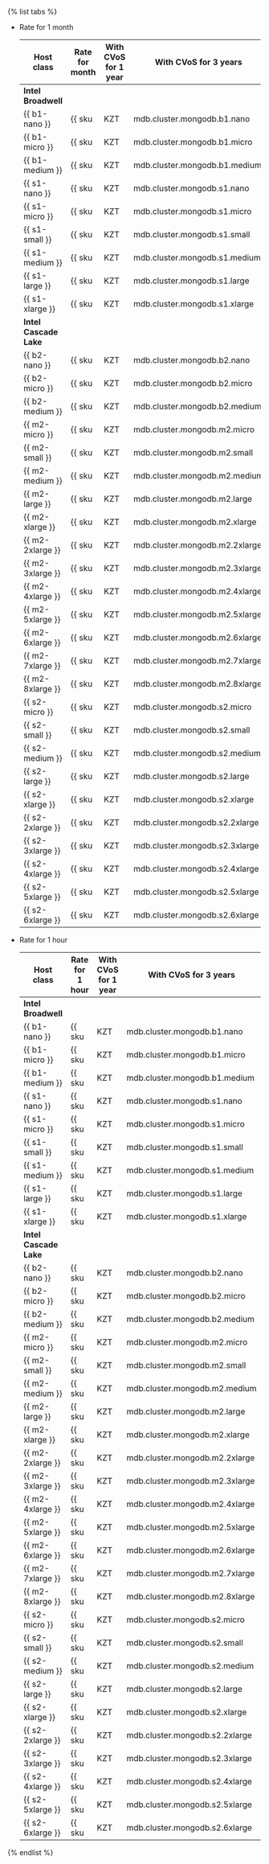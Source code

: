 {% list tabs %}

- Rate for 1 month

    Host class | Rate for month | With CVoS for 1 year | With CVoS for 3 years
    ----- | ----- | ----- | -----
    **Intel Broadwell** |
    {{ b1-nano }}| {{ sku|KZT|mdb.cluster.mongodb.b1.nano|month|int|string }} | − | −
    {{ b1-micro }} | {{ sku|KZT|mdb.cluster.mongodb.b1.micro|month|int|string }} | − | −
    {{ b1-medium }} | {{ sku|KZT|mdb.cluster.mongodb.b1.medium|month|int|string }} | − | −
    {{ s1-nano }}| {{ sku|KZT|mdb.cluster.mongodb.s1.nano|month|int|string }} | − | −
    {{ s1-micro }} | {{ sku|KZT|mdb.cluster.mongodb.s1.micro|month|int|string }} | − | −
    {{ s1-small }} | {{ sku|KZT|mdb.cluster.mongodb.s1.small|month|int|string }} | − | −
    {{ s1-medium }} | {{ sku|KZT|mdb.cluster.mongodb.s1.medium|month|int|string }} | − | −
    {{ s1-large }} | {{ sku|KZT|mdb.cluster.mongodb.s1.large|month|int|string }} | − | −
    {{ s1-xlarge }} | {{ sku|KZT|mdb.cluster.mongodb.s1.xlarge|month|int|string }} | − | −
    **Intel Cascade Lake** |
    {{ b2-nano }}| {{ sku|KZT|mdb.cluster.mongodb.b2.nano|month|int|string }} | − | −
    {{ b2-micro }} | {{ sku|KZT|mdb.cluster.mongodb.b2.micro|month|int|string }} | − | −
    {{ b2-medium }} | {{ sku|KZT|mdb.cluster.mongodb.b2.medium|month|int|string }} | − | −
    {{ m2-micro }} | {{ sku|KZT|mdb.cluster.mongodb.m2.micro|month|int|string }} | {{ sku|KZT|mdb.cluster.mongodb.m2.micro|cud.y1|month|int|string }} ({{ sku|KZT|mdb.cluster.mongodb.m2.micro|cud.y1|month|discount|percent|string }}) | {{ sku|KZT|mdb.cluster.mongodb.m2.micro|cud.y3|month|int|string }} ({{ sku|KZT|mdb.cluster.mongodb.m2.micro|cud.y3|month|discount|percent|string }})
    {{ m2-small }} | {{ sku|KZT|mdb.cluster.mongodb.m2.small|month|int|string }} | {{ sku|KZT|mdb.cluster.mongodb.m2.small|cud.y1|month|int|string }} ({{ sku|KZT|mdb.cluster.mongodb.m2.small|cud.y1|month|discount|percent|string }}) | {{ sku|KZT|mdb.cluster.mongodb.m2.small|cud.y3|month|int|string }} ({{ sku|KZT|mdb.cluster.mongodb.m2.small|cud.y3|month|discount|percent|string }})
    {{ m2-medium }}| {{ sku|KZT|mdb.cluster.mongodb.m2.medium|month|int|string }} | {{ sku|KZT|mdb.cluster.mongodb.m2.medium|cud.y1|month|int|string }} ({{ sku|KZT|mdb.cluster.mongodb.m2.medium|cud.y1|month|discount|percent|string }}) | {{ sku|KZT|mdb.cluster.mongodb.m2.medium|cud.y3|month|int|string }} ({{ sku|KZT|mdb.cluster.mongodb.m2.medium|cud.y3|month|discount|percent|string }})
    {{ m2-large }} | {{ sku|KZT|mdb.cluster.mongodb.m2.large|month|int|string }} | {{ sku|KZT|mdb.cluster.mongodb.m2.large|cud.y1|month|int|string }} ({{ sku|KZT|mdb.cluster.mongodb.m2.large|cud.y1|month|discount|percent|string }}) | {{ sku|KZT|mdb.cluster.mongodb.m2.large|cud.y3|month|int|string }} ({{ sku|KZT|mdb.cluster.mongodb.m2.large|cud.y3|month|discount|percent|string }})
    {{ m2-xlarge }} | {{ sku|KZT|mdb.cluster.mongodb.m2.xlarge|month|int|string }} | {{ sku|KZT|mdb.cluster.mongodb.m2.xlarge|cud.y1|month|int|string }} ({{ sku|KZT|mdb.cluster.mongodb.m2.xlarge|cud.y1|month|discount|percent|string }}) | {{ sku|KZT|mdb.cluster.mongodb.m2.xlarge|cud.y3|month|int|string }} ({{ sku|KZT|mdb.cluster.mongodb.m2.xlarge|cud.y3|month|discount|percent|string }})
    {{ m2-2xlarge }} | {{ sku|KZT|mdb.cluster.mongodb.m2.2xlarge|month|int|string }} | {{ sku|KZT|mdb.cluster.mongodb.m2.2xlarge|cud.y1|month|int|string }} ({{ sku|KZT|mdb.cluster.mongodb.m2.2xlarge|cud.y1|month|discount|percent|string }}) | {{ sku|KZT|mdb.cluster.mongodb.m2.2xlarge|cud.y3|month|int|string }} ({{ sku|KZT|mdb.cluster.mongodb.m2.2xlarge|cud.y3|month|discount|percent|string }})
    {{ m2-3xlarge }} | {{ sku|KZT|mdb.cluster.mongodb.m2.3xlarge|month|int|string }} | {{ sku|KZT|mdb.cluster.mongodb.m2.3xlarge|cud.y1|month|int|string }} ({{ sku|KZT|mdb.cluster.mongodb.m2.3xlarge|cud.y1|month|discount|percent|string }}) | {{ sku|KZT|mdb.cluster.mongodb.m2.3xlarge|cud.y3|month|int|string }} ({{ sku|KZT|mdb.cluster.mongodb.m2.3xlarge|cud.y3|month|discount|percent|string }})
    {{ m2-4xlarge }} | {{ sku|KZT|mdb.cluster.mongodb.m2.4xlarge|month|int|string }} | {{ sku|KZT|mdb.cluster.mongodb.m2.4xlarge|cud.y1|month|int|string }} ({{ sku|KZT|mdb.cluster.mongodb.m2.4xlarge|cud.y1|month|discount|percent|string }}) | {{ sku|KZT|mdb.cluster.mongodb.m2.4xlarge|cud.y3|month|int|string }} ({{ sku|KZT|mdb.cluster.mongodb.m2.4xlarge|cud.y3|month|discount|percent|string }})
    {{ m2-5xlarge }} | {{ sku|KZT|mdb.cluster.mongodb.m2.5xlarge|month|int|string }} | {{ sku|KZT|mdb.cluster.mongodb.m2.5xlarge|cud.y1|month|int|string }} ({{ sku|KZT|mdb.cluster.mongodb.m2.5xlarge|cud.y1|month|discount|percent|string }}) | {{ sku|KZT|mdb.cluster.mongodb.m2.5xlarge|cud.y3|month|int|string }} ({{ sku|KZT|mdb.cluster.mongodb.m2.5xlarge|cud.y3|month|discount|percent|string }})
    {{ m2-6xlarge }} | {{ sku|KZT|mdb.cluster.mongodb.m2.6xlarge|month|int|string }} | {{ sku|KZT|mdb.cluster.mongodb.m2.6xlarge|cud.y1|month|int|string }} ({{ sku|KZT|mdb.cluster.mongodb.m2.6xlarge|cud.y1|month|discount|percent|string }}) | {{ sku|KZT|mdb.cluster.mongodb.m2.6xlarge|cud.y3|month|int|string }} ({{ sku|KZT|mdb.cluster.mongodb.m2.6xlarge|cud.y3|month|discount|percent|string }})
    {{ m2-7xlarge }} | {{ sku|KZT|mdb.cluster.mongodb.m2.7xlarge|month|int|string }} | {{ sku|KZT|mdb.cluster.mongodb.m2.7xlarge|cud.y1|month|int|string }} ({{ sku|KZT|mdb.cluster.mongodb.m2.7xlarge|cud.y1|month|discount|percent|string }}) | {{ sku|KZT|mdb.cluster.mongodb.m2.7xlarge|cud.y3|month|int|string }} ({{ sku|KZT|mdb.cluster.mongodb.m2.7xlarge|cud.y3|month|discount|percent|string }})
    {{ m2-8xlarge }} | {{ sku|KZT|mdb.cluster.mongodb.m2.8xlarge|month|int|string }} | {{ sku|KZT|mdb.cluster.mongodb.m2.8xlarge|cud.y1|month|int|string }} ({{ sku|KZT|mdb.cluster.mongodb.m2.8xlarge|cud.y1|month|discount|percent|string }}) | {{ sku|KZT|mdb.cluster.mongodb.m2.8xlarge|cud.y3|month|int|string }} ({{ sku|KZT|mdb.cluster.mongodb.m2.8xlarge|cud.y3|month|discount|percent|string }})
    {{ s2-micro }} |{{ sku|KZT|mdb.cluster.mongodb.s2.micro|month|int|string }} | {{ sku|KZT|mdb.cluster.mongodb.s2.micro|cud.y1|month|int|string }} ({{ sku|KZT|mdb.cluster.mongodb.s2.micro|cud.y1|month|discount|percent|string }}) | {{ sku|KZT|mdb.cluster.mongodb.s2.micro|cud.y3|month|int|string }} ({{ sku|KZT|mdb.cluster.mongodb.s2.micro|cud.y3|month|discount|percent|string }})
    {{ s2-small }} | {{ sku|KZT|mdb.cluster.mongodb.s2.small|month|int|string }} | {{ sku|KZT|mdb.cluster.mongodb.s2.small|cud.y1|month|int|string }} ({{ sku|KZT|mdb.cluster.mongodb.s2.small|cud.y1|month|discount|percent|string }}) | {{ sku|KZT|mdb.cluster.mongodb.s2.small|cud.y3|month|int|string }} ({{ sku|KZT|mdb.cluster.mongodb.s2.small|cud.y3|month|discount|percent|string }})
    {{ s2-medium }} | {{ sku|KZT|mdb.cluster.mongodb.s2.medium|month|int|string }} | {{ sku|KZT|mdb.cluster.mongodb.s2.medium|cud.y1|month|int|string }} ({{ sku|KZT|mdb.cluster.mongodb.s2.medium|cud.y1|month|discount|percent|string }}) | {{ sku|KZT|mdb.cluster.mongodb.s2.medium|cud.y3|month|int|string }} ({{ sku|KZT|mdb.cluster.mongodb.s2.medium|cud.y3|month|discount|percent|string }})
    {{ s2-large }} | {{ sku|KZT|mdb.cluster.mongodb.s2.large|month|int|string }} | {{ sku|KZT|mdb.cluster.mongodb.s2.large|cud.y1|month|int|string }} ({{ sku|KZT|mdb.cluster.mongodb.s2.large|cud.y1|month|discount|percent|string }}) | {{ sku|KZT|mdb.cluster.mongodb.s2.large|cud.y3|month|int|string }} ({{ sku|KZT|mdb.cluster.mongodb.s2.large|cud.y3|month|discount|percent|string }})
    {{ s2-xlarge }} | {{ sku|KZT|mdb.cluster.mongodb.s2.xlarge|month|int|string }} | {{ sku|KZT|mdb.cluster.mongodb.s2.xlarge|cud.y1|month|int|string }} ({{ sku|KZT|mdb.cluster.mongodb.s2.xlarge|cud.y1|month|discount|percent|string }}) | {{ sku|KZT|mdb.cluster.mongodb.s2.xlarge|cud.y3|month|int|string }} ({{ sku|KZT|mdb.cluster.mongodb.s2.xlarge|cud.y3|month|discount|percent|string }})
    {{ s2-2xlarge }} | {{ sku|KZT|mdb.cluster.mongodb.s2.2xlarge|month|int|string }} | {{ sku|KZT|mdb.cluster.mongodb.s2.2xlarge|cud.y1|month|int|string }} ({{ sku|KZT|mdb.cluster.mongodb.s2.2xlarge|cud.y1|month|discount|percent|string }}) | {{ sku|KZT|mdb.cluster.mongodb.s2.2xlarge|cud.y3|month|int|string }} ({{ sku|KZT|mdb.cluster.mongodb.s2.2xlarge|cud.y3|month|discount|percent|string }})
    {{ s2-3xlarge }} | {{ sku|KZT|mdb.cluster.mongodb.s2.3xlarge|month|int|string }} | {{ sku|KZT|mdb.cluster.mongodb.s2.3xlarge|cud.y1|month|int|string }} ({{ sku|KZT|mdb.cluster.mongodb.s2.3xlarge|cud.y1|month|discount|percent|string }}) | {{ sku|KZT|mdb.cluster.mongodb.s2.3xlarge|cud.y3|month|int|string }} ({{ sku|KZT|mdb.cluster.mongodb.s2.3xlarge|cud.y3|month|discount|percent|string }})
    {{ s2-4xlarge }}| {{ sku|KZT|mdb.cluster.mongodb.s2.4xlarge|month|int|string }} | {{ sku|KZT|mdb.cluster.mongodb.s2.4xlarge|cud.y1|month|int|string }} ({{ sku|KZT|mdb.cluster.mongodb.s2.4xlarge|cud.y1|month|discount|percent|string }}) | {{ sku|KZT|mdb.cluster.mongodb.s2.4xlarge|cud.y3|month|int|string }} ({{ sku|KZT|mdb.cluster.mongodb.s2.4xlarge|cud.y3|month|discount|percent|string }})
    {{ s2-5xlarge }}| {{ sku|KZT|mdb.cluster.mongodb.s2.5xlarge|month|int|string }} | {{ sku|KZT|mdb.cluster.mongodb.s2.5xlarge|cud.y1|month|int|string }} ({{ sku|KZT|mdb.cluster.mongodb.s2.5xlarge|cud.y1|month|discount|percent|string }}) | {{ sku|KZT|mdb.cluster.mongodb.s2.5xlarge|cud.y3|month|int|string }} ({{ sku|KZT|mdb.cluster.mongodb.s2.5xlarge|cud.y3|month|discount|percent|string }})
    {{ s2-6xlarge }} | {{ sku|KZT|mdb.cluster.mongodb.s2.6xlarge|month|int|string }} | {{ sku|KZT|mdb.cluster.mongodb.s2.6xlarge|cud.y1|month|int|string }} ({{ sku|KZT|mdb.cluster.mongodb.s2.6xlarge|cud.y1|month|discount|percent|string }}) | {{ sku|KZT|mdb.cluster.mongodb.s2.6xlarge|cud.y3|month|int|string }} ({{ sku|KZT|mdb.cluster.mongodb.s2.6xlarge|cud.y3|month|discount|percent|string }})

- Rate for 1 hour

    Host class | Rate for 1 hour | With CVoS for 1 year | With CVoS for 3 years
    ----- | ----- | ----- | -----
    **Intel Broadwell** |
    {{ b1-nano }}| {{ sku|KZT|mdb.cluster.mongodb.b1.nano|string }} | − | −
    {{ b1-micro }} | {{ sku|KZT|mdb.cluster.mongodb.b1.micro|string }} | − | −
    {{ b1-medium }} | {{ sku|KZT|mdb.cluster.mongodb.b1.medium|string }} | − | −
    {{ s1-nano }}| {{ sku|KZT|mdb.cluster.mongodb.s1.nano|string }} | − | −
    {{ s1-micro }} | {{ sku|KZT|mdb.cluster.mongodb.s1.micro|string }} | − | −
    {{ s1-small }} | {{ sku|KZT|mdb.cluster.mongodb.s1.small|string }} | − | −
    {{ s1-medium }} | {{ sku|KZT|mdb.cluster.mongodb.s1.medium|string }} | − | −
    {{ s1-large }} | {{ sku|KZT|mdb.cluster.mongodb.s1.large|string }} | − | −
    {{ s1-xlarge }} | {{ sku|KZT|mdb.cluster.mongodb.s1.xlarge|string }} | − | −
    **Intel Cascade Lake** |
    {{ b2-nano }}| {{ sku|KZT|mdb.cluster.mongodb.b2.nano|string }} | − | −
    {{ b2-micro }} | {{ sku|KZT|mdb.cluster.mongodb.b2.micro|string }} | − | −
    {{ b2-medium }} | {{ sku|KZT|mdb.cluster.mongodb.b2.medium|string }} | − | −
    {{ m2-micro }} | {{ sku|KZT|mdb.cluster.mongodb.m2.micro|string }} | {{ sku|KZT|mdb.cluster.mongodb.m2.micro|cud.y1|string }} ({{ sku|KZT|mdb.cluster.mongodb.m2.micro|cud.y1|discount|percent|string }}) | {{ sku|KZT|mdb.cluster.mongodb.m2.micro|cud.y3|string }} ({{ sku|KZT|mdb.cluster.mongodb.m2.micro|cud.y3|discount|percent|string }})
    {{ m2-small }} | {{ sku|KZT|mdb.cluster.mongodb.m2.small|string }} | {{ sku|KZT|mdb.cluster.mongodb.m2.small|cud.y1|string }} ({{ sku|KZT|mdb.cluster.mongodb.m2.small|cud.y1|discount|percent|string }}) | {{ sku|KZT|mdb.cluster.mongodb.m2.small|cud.y3|string }} ({{ sku|KZT|mdb.cluster.mongodb.m2.small|cud.y3|discount|percent|string }})
    {{ m2-medium }}| {{ sku|KZT|mdb.cluster.mongodb.m2.medium|string }} | {{ sku|KZT|mdb.cluster.mongodb.m2.medium|cud.y1|string }} ({{ sku|KZT|mdb.cluster.mongodb.m2.medium|cud.y1|discount|percent|string }}) | {{ sku|KZT|mdb.cluster.mongodb.m2.medium|cud.y3|string }} ({{ sku|KZT|mdb.cluster.mongodb.m2.medium|cud.y3|discount|percent|string }})
    {{ m2-large }} | {{ sku|KZT|mdb.cluster.mongodb.m2.large|string }} | {{ sku|KZT|mdb.cluster.mongodb.m2.large|cud.y1|string }} ({{ sku|KZT|mdb.cluster.mongodb.m2.large|cud.y1|discount|percent|string }}) | {{ sku|KZT|mdb.cluster.mongodb.m2.large|cud.y3|string }} ({{ sku|KZT|mdb.cluster.mongodb.m2.large|cud.y3|discount|percent|string }})
    {{ m2-xlarge }} | {{ sku|KZT|mdb.cluster.mongodb.m2.xlarge|string }} | {{ sku|KZT|mdb.cluster.mongodb.m2.xlarge|cud.y1|string }} ({{ sku|KZT|mdb.cluster.mongodb.m2.xlarge|cud.y1|discount|percent|string }}) | {{ sku|KZT|mdb.cluster.mongodb.m2.xlarge|cud.y3|string }} ({{ sku|KZT|mdb.cluster.mongodb.m2.xlarge|cud.y3|discount|percent|string }})
    {{ m2-2xlarge }} | {{ sku|KZT|mdb.cluster.mongodb.m2.2xlarge|string }} | {{ sku|KZT|mdb.cluster.mongodb.m2.2xlarge|cud.y1|string }} ({{ sku|KZT|mdb.cluster.mongodb.m2.2xlarge|cud.y1|discount|percent|string }}) | {{ sku|KZT|mdb.cluster.mongodb.m2.2xlarge|cud.y3|string }} ({{ sku|KZT|mdb.cluster.mongodb.m2.2xlarge|cud.y3|discount|percent|string }})
    {{ m2-3xlarge }} | {{ sku|KZT|mdb.cluster.mongodb.m2.3xlarge|string }} | {{ sku|KZT|mdb.cluster.mongodb.m2.3xlarge|cud.y1|string }} ({{ sku|KZT|mdb.cluster.mongodb.m2.3xlarge|cud.y1|discount|percent|string }}) | {{ sku|KZT|mdb.cluster.mongodb.m2.3xlarge|cud.y3|string }} ({{ sku|KZT|mdb.cluster.mongodb.m2.3xlarge|cud.y3|discount|percent|string }})
    {{ m2-4xlarge }} | {{ sku|KZT|mdb.cluster.mongodb.m2.4xlarge|string }} | {{ sku|KZT|mdb.cluster.mongodb.m2.4xlarge|cud.y1|string }} ({{ sku|KZT|mdb.cluster.mongodb.m2.4xlarge|cud.y1|discount|percent|string }}) | {{ sku|KZT|mdb.cluster.mongodb.m2.4xlarge|cud.y3|string }} ({{ sku|KZT|mdb.cluster.mongodb.m2.4xlarge|cud.y3|discount|percent|string }})
    {{ m2-5xlarge }} | {{ sku|KZT|mdb.cluster.mongodb.m2.5xlarge|string }} | {{ sku|KZT|mdb.cluster.mongodb.m2.5xlarge|cud.y1|string }} ({{ sku|KZT|mdb.cluster.mongodb.m2.5xlarge|cud.y1|discount|percent|string }}) | {{ sku|KZT|mdb.cluster.mongodb.m2.5xlarge|cud.y3|string }} ({{ sku|KZT|mdb.cluster.mongodb.m2.5xlarge|cud.y3|discount|percent|string }})
    {{ m2-6xlarge }} | {{ sku|KZT|mdb.cluster.mongodb.m2.6xlarge|string }} | {{ sku|KZT|mdb.cluster.mongodb.m2.6xlarge|cud.y1|string }} ({{ sku|KZT|mdb.cluster.mongodb.m2.6xlarge|cud.y1|discount|percent|string }}) | {{ sku|KZT|mdb.cluster.mongodb.m2.6xlarge|cud.y3|string }} ({{ sku|KZT|mdb.cluster.mongodb.m2.6xlarge|cud.y3|discount|percent|string }})
    {{ m2-7xlarge }} | {{ sku|KZT|mdb.cluster.mongodb.m2.7xlarge|string }} | {{ sku|KZT|mdb.cluster.mongodb.m2.7xlarge|cud.y1|string }} ({{ sku|KZT|mdb.cluster.mongodb.m2.7xlarge|cud.y1|discount|percent|string }}) | {{ sku|KZT|mdb.cluster.mongodb.m2.7xlarge|cud.y3|string }} ({{ sku|KZT|mdb.cluster.mongodb.m2.7xlarge|cud.y3|discount|percent|string }})
    {{ m2-8xlarge }} | {{ sku|KZT|mdb.cluster.mongodb.m2.8xlarge|string }} | {{ sku|KZT|mdb.cluster.mongodb.m2.8xlarge|cud.y1|string }} ({{ sku|KZT|mdb.cluster.mongodb.m2.8xlarge|cud.y1|discount|percent|string }}) | {{ sku|KZT|mdb.cluster.mongodb.m2.8xlarge|cud.y3|string }} ({{ sku|KZT|mdb.cluster.mongodb.m2.8xlarge|cud.y3|discount|percent|string }})
    {{ s2-micro }} | {{ sku|KZT|mdb.cluster.mongodb.s2.micro|string }} | {{ sku|KZT|mdb.cluster.mongodb.s2.micro|cud.y1|string }} ({{ sku|KZT|mdb.cluster.mongodb.s2.micro|cud.y1|discount|percent|string }}) | {{ sku|KZT|mdb.cluster.mongodb.s2.micro|cud.y3|string }} ({{ sku|KZT|mdb.cluster.mongodb.s2.micro|cud.y3|discount|percent|string }})
    {{ s2-small }} | {{ sku|KZT|mdb.cluster.mongodb.s2.small|string }} | {{ sku|KZT|mdb.cluster.mongodb.s2.small|cud.y1|string }} ({{ sku|KZT|mdb.cluster.mongodb.s2.small|cud.y1|discount|percent|string }}) | {{ sku|KZT|mdb.cluster.mongodb.s2.small|cud.y3|string }} ({{ sku|KZT|mdb.cluster.mongodb.s2.small|cud.y3|discount|percent|string }})
    {{ s2-medium }} | {{ sku|KZT|mdb.cluster.mongodb.s2.medium|string }} | {{ sku|KZT|mdb.cluster.mongodb.s2.medium|cud.y1|string }} ({{ sku|KZT|mdb.cluster.mongodb.s2.medium|cud.y1|discount|percent|string }}) | {{ sku|KZT|mdb.cluster.mongodb.s2.medium|cud.y3|string }} ({{ sku|KZT|mdb.cluster.mongodb.s2.medium|cud.y3|discount|percent|string }})
    {{ s2-large }} | {{ sku|KZT|mdb.cluster.mongodb.s2.large|string }} | {{ sku|KZT|mdb.cluster.mongodb.s2.large|cud.y1|string }} ({{ sku|KZT|mdb.cluster.mongodb.s2.large|cud.y1|discount|percent|string }}) | {{ sku|KZT|mdb.cluster.mongodb.s2.large|cud.y3|string }} ({{ sku|KZT|mdb.cluster.mongodb.s2.large|cud.y3|discount|percent|string }})
    {{ s2-xlarge }} | {{ sku|KZT|mdb.cluster.mongodb.s2.xlarge|string }} | {{ sku|KZT|mdb.cluster.mongodb.s2.xlarge|cud.y1|string }} ({{ sku|KZT|mdb.cluster.mongodb.s2.xlarge|cud.y1|discount|percent|string }}) | {{ sku|KZT|mdb.cluster.mongodb.s2.xlarge|cud.y3|string }} ({{ sku|KZT|mdb.cluster.mongodb.s2.xlarge|cud.y3|discount|percent|string }})
    {{ s2-2xlarge }} | {{ sku|KZT|mdb.cluster.mongodb.s2.2xlarge|string }} | {{ sku|KZT|mdb.cluster.mongodb.s2.2xlarge|cud.y1|string }} ({{ sku|KZT|mdb.cluster.mongodb.s2.2xlarge|cud.y1|discount|percent|string }}) | {{ sku|KZT|mdb.cluster.mongodb.s2.2xlarge|cud.y3|string }} ({{ sku|KZT|mdb.cluster.mongodb.s2.2xlarge|cud.y3|discount|percent|string }})
    {{ s2-3xlarge }} | {{ sku|KZT|mdb.cluster.mongodb.s2.3xlarge|string }} | {{ sku|KZT|mdb.cluster.mongodb.s2.3xlarge|cud.y1|string }} ({{ sku|KZT|mdb.cluster.mongodb.s2.3xlarge|cud.y1|discount|percent|string }}) | {{ sku|KZT|mdb.cluster.mongodb.s2.3xlarge|cud.y3|string }} ({{ sku|KZT|mdb.cluster.mongodb.s2.3xlarge|cud.y3|discount|percent|string }})
    {{ s2-4xlarge }}| {{ sku|KZT|mdb.cluster.mongodb.s2.4xlarge|string }} | {{ sku|KZT|mdb.cluster.mongodb.s2.4xlarge|cud.y1|string }} ({{ sku|KZT|mdb.cluster.mongodb.s2.4xlarge|cud.y1|discount|percent|string }}) | {{ sku|KZT|mdb.cluster.mongodb.s2.4xlarge|cud.y3|string }} ({{ sku|KZT|mdb.cluster.mongodb.s2.4xlarge|cud.y3|discount|percent|string }})
    {{ s2-5xlarge }}| {{ sku|KZT|mdb.cluster.mongodb.s2.5xlarge|string }} | {{ sku|KZT|mdb.cluster.mongodb.s2.5xlarge|cud.y1|string }} ({{ sku|KZT|mdb.cluster.mongodb.s2.5xlarge|cud.y1|discount|percent|string }}) | {{ sku|KZT|mdb.cluster.mongodb.s2.5xlarge|cud.y3|string }} ({{ sku|KZT|mdb.cluster.mongodb.s2.5xlarge|cud.y3|discount|percent|string }})
    {{ s2-6xlarge }} | {{ sku|KZT|mdb.cluster.mongodb.s2.6xlarge|string }} | {{ sku|KZT|mdb.cluster.mongodb.s2.6xlarge|cud.y1|string }} ({{ sku|KZT|mdb.cluster.mongodb.s2.6xlarge|cud.y1|discount|percent|string }}) | {{ sku|KZT|mdb.cluster.mongodb.s2.6xlarge|cud.y3|string }} ({{ sku|KZT|mdb.cluster.mongodb.s2.6xlarge|cud.y3|discount|percent|string }})

{% endlist %}